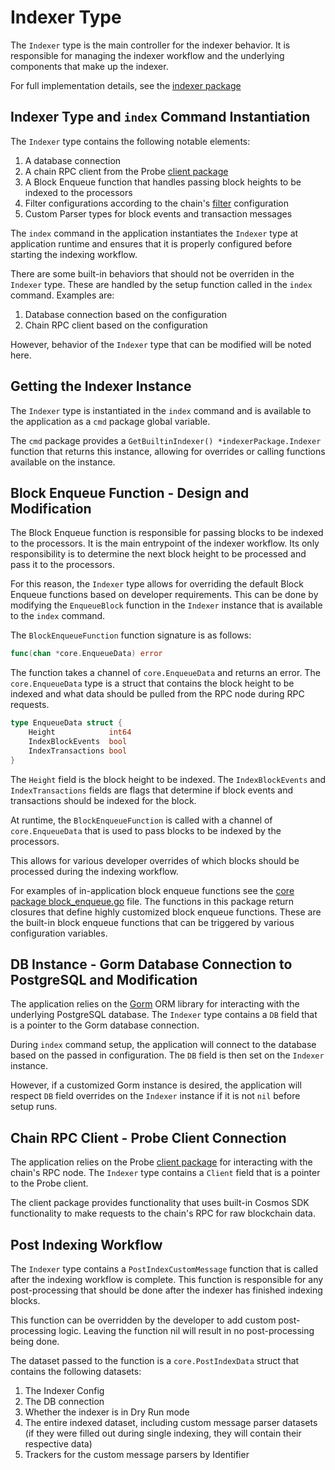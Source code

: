 # Indexer Type

The `Indexer` type is the main controller for the indexer behavior. It is responsible for managing the indexer workflow and the underlying components that make up the indexer.

For full implementation details, see the [indexer package](https://github.com/DefiantLabs/cosmos-indexer/tree/main/indexer)

## Indexer Type and `index` Command Instantiation

The `Indexer` type contains the following notable elements:

1. A database connection
2. A chain RPC client from the Probe [client package](https://github.com/DefiantLabs/probe/tree/main/client)
3. A Block Enqueue function that handles passing block heights to be indexed to the processors
4. Filter configurations according to the chain's [filter](../usage/filtering.md) configuration
5. Custom Parser types for block events and transaction messages

The `index` command in the application instantiates the `Indexer` type at application runtime and ensures that it is properly configured before starting the indexing workflow.

There are some built-in behaviors that should not be overriden in the `Indexer` type. These are handled by the setup function called in the `index` command. Examples are:

1. Database connection based on the configuration
2. Chain RPC client based on the configuration

However, behavior of the `Indexer` type that can be modified will be noted here.

## Getting the Indexer Instance

The `Indexer` type is instantiated in the `index` command and is available to the application as a `cmd` package global variable.

The `cmd` package provides a `GetBuiltinIndexer() *indexerPackage.Indexer` function that returns this instance, allowing for overrides or calling functions available on the instance.

## Block Enqueue Function - Design and Modification

The Block Enqueue function is responsible for passing blocks to be indexed to the processors. It is the main entrypoint of the indexer workflow. Its only responsibility is to determine the next block height to be processed and pass it to the processors.

For this reason, the `Indexer` type allows for overriding the default Block Enqueue functions based on developer requirements. This can be done by modifying the `EnqueueBlock` function in the `Indexer` instance that is available to the `index` command.

The `BlockEnqueueFunction` function signature is as follows:

```go
func(chan *core.EnqueueData) error
```

The function takes a channel of `core.EnqueueData` and returns an error. The `core.EnqueueData` type is a struct that contains the block height to be indexed and what data should be pulled from the RPC node during RPC requests.

```go
type EnqueueData struct {
	Height            int64
	IndexBlockEvents  bool
	IndexTransactions bool
}
```

The `Height` field is the block height to be indexed. The `IndexBlockEvents` and `IndexTransactions` fields are flags that determine if block events and transactions should be indexed for the block.

At runtime, the `BlockEnqueueFunction` is called with a channel of `core.EnqueueData` that is used to pass blocks to be indexed by the processors.

This allows for various developer overrides of which blocks should be processed during the indexing workflow.

For examples of in-application block enqueue functions see the [core package block_enqueue.go](https://github.com/DefiantLabs/cosmos-indexer/blob/main/core/block_enqueue.go) file. The functions in this package return closures that define highly customized block enqueue functions. These are the built-in block enqueue functions that can be triggered by various configuration variables.

## DB Instance - Gorm Database Connection to PostgreSQL and Modification

The application relies on the [Gorm](https://gorm.io/docs/) ORM library for interacting with the underlying PostgreSQL database. The `Indexer` type contains a `DB` field that is a pointer to the Gorm database connection.

During `index` command setup, the application will connect to the database based on the passed in configuration. The `DB` field is then set on the `Indexer` instance.

However, if a customized Gorm instance is desired, the application will respect `DB` field overrides on the `Indexer` instance if it is not `nil` before setup runs.

## Chain RPC Client - Probe Client Connection

The application relies on the Probe [client package](https://github.com/DefiantLabs/probe/tree/main/client) for interacting with the chain's RPC node. The `Indexer` type contains a `Client` field that is a pointer to the Probe client.

The client package provides functionality that uses built-in Cosmos SDK functionality to make requests to the chain's RPC for raw blockchain data.

## Post Indexing Workflow

The `Indexer` type contains a `PostIndexCustomMessage` function that is called after the indexing workflow is complete. This function is responsible for any post-processing that should be done after the indexer has finished indexing blocks.

This function can be overridden by the developer to add custom post-processing logic. Leaving the function nil will result in no post-processing being done.

The dataset passed to the function is a `core.PostIndexData` struct that contains the following datasets:

1. The Indexer Config
2. The DB connection
3. Whether the indexer is in Dry Run mode
4. The entire indexed dataset, including custom message parser datasets (if they were filled out during single indexing, they will contain their respective data)
5. Trackers for the custom message parsers by Identifier
